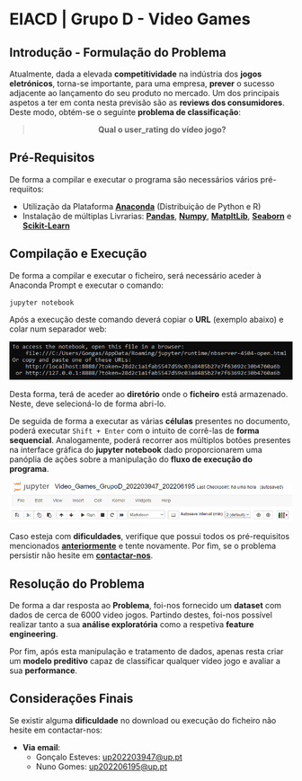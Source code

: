 # EIACD | Grupo D - Video Games

## Introdução - Formulação do Problema
Atualmente, dada a elevada **competitividade** na indústria dos **jogos eletrónicos**, torna-se importante, para uma empresa, **prever** o sucesso adjacente ao lançamento do seu produto no mercado. Um dos principais aspetos a ter em conta nesta previsão são as **reviews dos consumidores**. Deste modo, obtém-se o seguinte **problema de classificação**: 

>**<div align="center">Qual o user_rating do vídeo jogo?</div>**

## Pré-Requisitos
De forma a compilar e executar o programa são necessários vários pré-requiitos:
- Utilização da Plataforma **[Anaconda](https://www.anaconda.com/)** (Distribuição de Python e R)
- Instalação de múltiplas Livrarias: **[Pandas](https://pandas.pydata.org/pandas-docs/stable/getting_started/install.html)**, **[Numpy](https://numpy.org/install/)**, **[MatpltLib](https://matplotlib.org/stable/users/installing/index.html)**, **[Seaborn](https://seaborn.pydata.org/installing.html)** e **[Scikit-Learn](https://scikit-learn.org/stable/install.html)**

## Compilação e Execução
De forma a compilar e executar o ficheiro, será necessário aceder à Anaconda Prompt e executar o comando:  

    jupyter notebook
 
Após a execução deste comando deverá copiar o **URL** (exemplo abaixo) e colar num separador web:
 
<div align="center">
    <img src="./Assets/Anaconda_Prompt_URL.png">
</div>

Desta forma, terá de aceder ao **diretório** onde o **ficheiro** está armazenado. Neste, deve selecioná-lo de forma abri-lo.

De seguida de forma a executar as várias **células** presentes no documento, poderá executar `Shift + Enter` com o intuito de corrê-las de **forma sequencial**. Analogamente, poderá recorrer aos múltiplos botões presentes na interface gráfica do **jupyter notebook** dado proporcionarem uma panóplia de ações sobre a manipulação do **fluxo de execução do programa**.

<div align="center">
    <img src="./Assets/Jupyter_Notebook_UI.png">
</div>

Caso esteja com **dificuldades**, verifique que possui todos os pré-requisitos mencionados **[anteriormente](#pré-requisitos)** e tente novamente. 
Por fim, se o problema persistir não hesite em **[contactar-nos](#considerações-finais)**.

## Resolução do Problema

De forma a dar resposta ao **Problema**, foi-nos fornecido um **dataset** com dados de cerca de 6000 video jogos. Partindo destes, foi-nos possível realizar tanto a sua **análise exploratória** como a respetiva **feature engineering**. 

Por fim, após esta manipulação e tratamento de dados, apenas resta criar um **modelo preditivo** capaz de classificar qualquer vídeo jogo e avaliar a sua **performance**.

## Considerações Finais
Se existir alguma **dificuldade** no download ou execução do ficheiro não hesite em contactar-nos:
- **Via email**: 
    - Gonçalo Esteves: up202203947@up.pt 
    - Nuno Gomes: up202206195@up.pt
